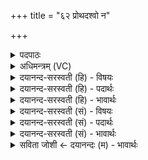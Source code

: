 +++
title = "६२ प्रोथदश्वो न"

+++
<details><summary>पदपाठः</summary>

प्रोथ॑त्। अश्वः॑। न। यव॑से। अ॒वि॒ष्यन्। य॒दा। म॒हः। सं॒वर॑णा॒दिति॑ स॒म्ऽवर॑णात्। वि। अस्था॑त्। आत्। अ॒स्य॒। वातः॑। अनु॑। वा॒ति॒। शो॒चिः। अध॑। स्म॒। ते॒। व्रज॑नम्। कृ॒ष्णम्। अ॒स्ति॒। ६२।
</details>

<details><summary>अधिमन्त्रम् (VC)</summary>

- अग्निर्देवता
- वसिष्ठ ऋषिः
- विराट्त्रिष्टुप्
- धैवतः
</details>

<details><summary>दयानन्द-सरस्वती (हि) - विषयः</summary>

फिर भी वही विषय अगले मन्त्र में कहा है ॥
</details>

<details><summary>दयानन्द-सरस्वती (हि) - पदार्थः</summary>

पदार्थान्वयभाषाः -  हे राजन् ! आप (यवसे) भूसा आदि के लिये (अश्वः) घोड़े के (न) समान प्रजाओं को (प्रोथत्) समर्थ कीजिये (यदा) जब (महः) बड़े (संवरणात्) आच्छादन से (अविष्यन्) रक्षा आदि करते हुए (व्यस्थात्) स्थित होवें (आत्) पुनः (अस्य) इस (ते) आप का (व्रजनम्) चलने तथा (कृष्णम्) आकर्षण करनेवाला (शोचिः) प्रकाश (अस्ति) है, (अध) इस के पश्चात् (स्म) ही आप का (वातः) चलनेवाला भृत्य (अनु, वाति) पीछे चलता है ॥६२ ॥
</details>

<details><summary>दयानन्द-सरस्वती (हि) - भावार्थः</summary>

भावार्थभाषाः -  इस मन्त्र में उपमालङ्कार है। जैसे रक्षा करने से घोड़े पुष्ट होकर कार्य्य सिद्ध करने में समर्थ होते हैं, वैसे ही न्याय से रक्षा की हुई प्रजा सन्तुष्ट होकर राज्य को बढ़ाती हैं ॥६२ ॥
</details>

<details><summary>दयानन्द-सरस्वती (सं) - विषयः</summary>

पुनस्तमेव विषयमाह ॥
</details>

<details><summary>दयानन्द-सरस्वती (सं) - पदार्थः</summary>

पदार्थान्वयभाषाः -  हे राजन् ! भवान् यवसेऽश्वो न प्रजाः प्रोथत्। यदा महः संवरणादविष्यन् व्यस्थादादस्य ते तव व्रजनं कृष्णं शोचिरस्ति। अध स्मास्य तव वातोऽनुवाति ॥६२ ॥
</details>

<details><summary>दयानन्द-सरस्वती (सं) - भावार्थः</summary>

भावार्थभाषाः -  अत्रोपमालङ्कारः। यथा पालनात् तुरङ्गाः पुष्टा भूत्वा कार्य्यसिद्धिक्षमा भवन्ति, तथैव नयेन संपालिताः प्रजाः सन्तुष्टा भूत्वा राज्यं वर्धयन्ति ॥६२ ॥
</details>

<details><summary>सविता जोशी ← दयानन्दः (म) - भावार्थः</summary>

भावार्थभाषाः -  या मंत्रात उपमालंकार आहे. ज्याप्रमाणे घोड्यांचे रक्षण केल्याने ते पुष्ट बनून समर्थपणे कार्य करू शकतात, तसेच न्यायाने प्रजेचे रक्षण केल्यास प्रजा संतुष्ट होते व राज्य वाढविते.
</details>